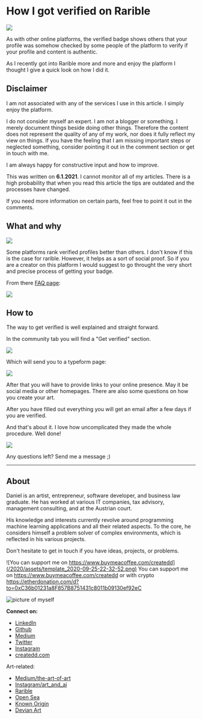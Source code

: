 # How I got verified on Rarible

![](../assets/verfiedRarible_2021-01-06-16-59-05.png)

As with other online platforms, the verified badge shows others that your profile was somehow checked by some people of the platform to verify if your profile and content is authentic.

As I recently got into Rarible more and more and enjoy the platform I thought I give a quick look on how I did it.


## Disclaimer

I am not associated with any of the services I use in this article. I simply enjoy the platform.

I do not consider myself an expert. I am not a blogger or something. I merely document things beside doing other things. Therefore the content does not represent the quality of any of my work, nor does it fully reflect my view on things. If you have the feeling that I am missing important steps or neglected something, consider pointing it out in the comment section or get in touch with me.

I am always happy for constructive input and how to improve.


This was written on **6.1.2021**.
I cannot monitor all of my articles. There is a high probability that when you read this article the tips are outdated and the processes have changed.

If you need more information on certain parts, feel free to point it out in the comments.

## What and why

![](../assets/verfiedRarible_2021-01-06-17-07-27.png)

Some platforms rank verified profiles better than others. I don't know if this is the case for rarible. However, it helps as a sort of social proof. So if you are a creator on this platform I would suggest to go throught the very short and precise process of getting your badge.

From there [FAQ page](https://www.notion.so/rarible-com-FAQ-a47b276aa1994f7c8e3bc96d700717c5):

![](../assets/verfiedRarible_2021-01-06-17-15-49.png)

## How to

The way to get verified is well explained and straight forward.

In the community tab you will find a "Get verified" section.

![](../assets/verfiedRarible_2021-01-06-17-01-43.png)

Which will send you to a typeform page:

![](../assets/verfiedRarible_2021-01-06-17-03-39.png)

After that you will have to provide links to your online presence. May it be social media or other homepages. There are also some questions on how you create your art.

After you have filled out everything you will get an email after a few days if you are verified.

And that's about it. I love how uncomplicated they made the whole procedure. Well done!

![](../assets/verfiedRarible_2021-01-06-16-59-05.png)

Any questions left? Send me a message ;)


---

## About

Daniel is an artist, entrepreneur, software developer, and business law graduate. He has worked at various IT companies, tax advisory, management consulting, and at the Austrian court.

His knowledge and interests currently revolve around programming machine learning applications and all their related aspects. To the core, he considers himself a problem solver of complex environments, which is reflected in his various projects.

Don't hesitate to get in touch if you have ideas, projects, or problems.

![You can support me on https://www.buymeacoffee.com/createdd](/2020/assets/template_2020-09-25-22-32-52.png)
You can support me on https://www.buymeacoffee.com/createdd or with crypto https://etherdonation.com/d?to=0xC36b01231a8F857B8751431c8011b09130ef92eC


![picture of myself](https://avatars2.githubusercontent.com/u/22077628?s=460&v=4)

**Connect on:**
- [LinkedIn](https://www.linkedin.com/in/createdd)
- [Github](https://github.com/Createdd)
- [Medium](https://medium.com/@createdd)
- [Twitter](https://twitter.com/_createdd)
- [Instagram](https://www.instagram.com/create.dd/)
- [createdd.com](https://www.createdd.com/)

Art-related:
- [Medium/the-art-of-art](https://medium.com/the-art-of-art)
- [Instagram/art_and_ai](https://www.instagram.com/art_and_ai/)
- [Rarible](https://app.rarible.com/createdd/collectibles)
- [Open Sea](https://opensea.io/accounts/createdd )
- [Known Origin](https://knownorigin.io/profile/0xC36b01231a8F857B8751431c8011b09130ef92eC)
- [Devian Art](https://www.deviantart.com/createdd1010/)

<!-- Written by Daniel Deutsch -->